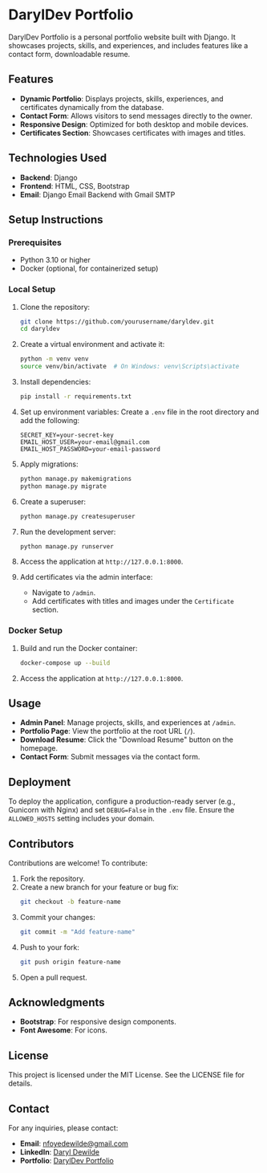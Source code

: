 # DarylDev Portfolio

DarylDev Portfolio is a personal portfolio website built with Django. It showcases projects, skills, and experiences, and includes features like a contact form, downloadable resume.

## Features

- **Dynamic Portfolio**: Displays projects, skills, experiences, and certificates dynamically from the database.
- **Contact Form**: Allows visitors to send messages directly to the owner.
- **Responsive Design**: Optimized for both desktop and mobile devices.
- **Certificates Section**: Showcases certificates with images and titles.

## Technologies Used

- **Backend**: Django
- **Frontend**: HTML, CSS, Bootstrap
- **Email**: Django Email Backend with Gmail SMTP

## Setup Instructions

### Prerequisites

- Python 3.10 or higher
- Docker (optional, for containerized setup)

### Local Setup

1. Clone the repository:
   ```bash
   git clone https://github.com/yourusername/daryldev.git
   cd daryldev
   ```

2. Create a virtual environment and activate it:
   ```bash
   python -m venv venv
   source venv/bin/activate  # On Windows: venv\Scripts\activate
   ```

3. Install dependencies:
   ```bash
   pip install -r requirements.txt
   ```

4. Set up environment variables:
   Create a `.env` file in the root directory and add the following:
   ```
   SECRET_KEY=your-secret-key
   EMAIL_HOST_USER=your-email@gmail.com
   EMAIL_HOST_PASSWORD=your-email-password
   ```

5. Apply migrations:
   ```bash
   python manage.py makemigrations
   python manage.py migrate
   ```

6. Create a superuser:
   ```bash
   python manage.py createsuperuser
   ```

7. Run the development server:
   ```bash
   python manage.py runserver
   ```

8. Access the application at `http://127.0.0.1:8000`.

9. Add certificates via the admin interface:
   - Navigate to `/admin`.
   - Add certificates with titles and images under the `Certificate` section.

### Docker Setup

1. Build and run the Docker container:
   ```bash
   docker-compose up --build
   ```

2. Access the application at `http://127.0.0.1:8000`.

## Usage

- **Admin Panel**: Manage projects, skills, and experiences at `/admin`.
- **Portfolio Page**: View the portfolio at the root URL (`/`).
- **Download Resume**: Click the "Download Resume" button on the homepage.
- **Contact Form**: Submit messages via the contact form.

## Deployment

To deploy the application, configure a production-ready server (e.g., Gunicorn with Nginx) and set `DEBUG=False` in the `.env` file. Ensure the `ALLOWED_HOSTS` setting includes your domain.

## Contributors

Contributions are welcome! To contribute:

1. Fork the repository.
2. Create a new branch for your feature or bug fix:
   ```bash
   git checkout -b feature-name
   ```
3. Commit your changes:
   ```bash
   git commit -m "Add feature-name"
   ```
4. Push to your fork:
   ```bash
   git push origin feature-name
   ```
5. Open a pull request.

## Acknowledgments

- **Bootstrap**: For responsive design components.
- **Font Awesome**: For icons.

## License

This project is licensed under the MIT License. See the LICENSE file for details.

## Contact

For any inquiries, please contact:
- **Email**: nfoyedewilde@gmail.com
- **LinkedIn**: [Daryl Dewilde](https://www.linkedin.com/in/nfoye-djomo-daryl-dewilde-0ba897311)
- **Portfolio**: [DarylDev Portfolio](https://daryldev.koyeb.app/)
